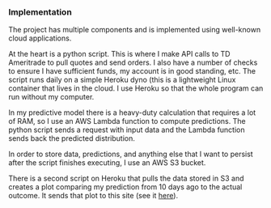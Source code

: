 ### Implementation

The project has multiple components and is implemented using well-known cloud applications.  

At the heart is a python script.  This is where I make API calls to TD Ameritrade to pull quotes and send orders.  I also have a number of checks to ensure I have sufficient funds, my account is in good standing, etc.  The script runs daily on a simple Heroku dyno (this is a lightweight Linux container that lives in the cloud. I use Heroku so that the whole program can run without my computer.

In my predictive model there is a heavy-duty calculation that requires a lot of RAM, so I use an AWS Lambda function to compute predictions.  The python script sends a request with input data and the Lambda function sends back the predicted distribution.  

In order to store data, predictions, and anything else that I want to persist after the script finishes executing, I use an AWS S3 bucket.

There is a second script on Heroku that pulls the data stored in S3 and creates a plot comparing my prediction from 10 days ago to the actual outcome.  It sends that plot to this site (see it [here](https://arkm97.github.io/covered-calls/strategy-performance/)).
